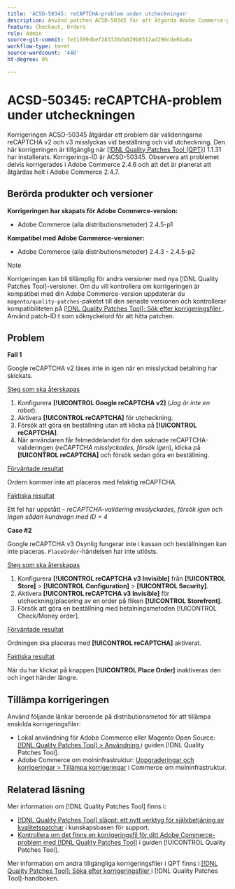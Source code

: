 ```yaml
---
title: 'ACSD-50345: reCAPTCHA-problem under utcheckningen'
description: Använd patchen ACSD-50345 för att åtgärda Adobe Commerce-problemet där reCAPTCHA v2- och v3-valideringarna misslyckas vid beställningar och vid utcheckningen.
feature: Checkout, Orders
role: Admin
source-git-commit: fe11599dbef283326db029b0312ad290cde0ba0a
workflow-type: tm+mt
source-wordcount: '448'
ht-degree: 0%

---
```


# ACSD-50345: reCAPTCHA-problem under utcheckningen

Korrigeringen ACSD-50345 åtgärdar ett problem där valideringarna reCAPTCHA v2 och v3 misslyckas vid beställning och vid utcheckning. Den här korrigeringen är tillgänglig när [[!DNL Quality Patches Tool (QPT)]](https://experienceleague.adobe.com/en/docs/commerce-knowledge-base/kb/announcements/commerce-announcements/magento-quality-patches-released-new-tool-to-self-serve-quality-patches) 1.1.31 har installerats. Korrigerings-ID är ACSD-50345. Observera att problemet delvis korrigerades i Adobe Commerce 2.4.6 och att det är planerat att åtgärdas helt i Adobe Commerce 2.4.7.

## Berörda produkter och versioner

**Korrigeringen har skapats för Adobe Commerce-version:**

* Adobe Commerce (alla distributionsmetoder) 2.4.5-p1

**Kompatibel med Adobe Commerce-versioner:**

* Adobe Commerce (alla distributionsmetoder) 2.4.3 - 2.4.5-p2

>[!NOTE]
>
>Korrigeringen kan bli tillämplig för andra versioner med nya [!DNL Quality Patches Tool]-versioner. Om du vill kontrollera om korrigeringen är kompatibel med din Adobe Commerce-version uppdaterar du `magento/quality-patches`-paketet till den senaste versionen och kontrollerar kompatibiliteten på [[!DNL Quality Patches Tool]: Sök efter korrigeringsfiler ](https://experienceleague.adobe.com/tools/commerce-quality-patches/index.html). Använd patch-ID:t som söknyckelord för att hitta patchen.

## Problem

**Fall 1**

Google reCAPTCHA v2 läses inte in igen när en misslyckad betalning har skickats.

<u>Steg som ska återskapas</u>

1. Konfigurera **[!UICONTROL Google reCAPTCHA v2]** (*Jag är inte en robot*).
1. Aktivera **[!UICONTROL reCAPTCHA]** för utcheckning.
1. Försök att göra en beställning utan att klicka på **[!UICONTROL reCAPTCHA]**.
1. När användaren får felmeddelandet för den saknade reCAPTCHA-valideringen (*reCAPTCHA misslyckades, försök igen*), klicka på **[!UICONTROL reCAPTCHA]** och försök sedan göra en beställning.

<u>Förväntade resultat</u>

Ordern kommer inte att placeras med felaktig reCAPTCHA.

<u>Faktiska resultat</u>

Ett fel har uppstått - *reCAPTCHA-validering misslyckades, försök igen* och *Ingen sådan kundvagn med ID = 4*

**Case #2**

Google reCAPTCHA v3 Osynlig fungerar inte i kassan och beställningen kan inte placeras. `PlaceOrder`-händelsen har inte utlösts.

<u>Steg som ska återskapas</u>

1. Konfigurera **[!UICONTROL reCAPTCHA v3 Invisible]** från **[!UICONTROL Store]** > **[!UICONTROL Configuration]** > **[!UICONTROL Security]**.
1. Aktivera **[!UICONTROL reCAPTCHA v3 Invisible]** för utcheckning/placering av en order på fliken **[!UICONTROL Storefront]**.
1. Försök att göra en beställning med betalningsmetoden [!UICONTROL Check/Money order].

<u>Förväntade resultat</u>

Ordningen ska placeras med **[!UICONTROL reCAPTCHA]** aktiverat.

<u>Faktiska resultat</u>

När du har klickat på knappen **[!UICONTROL Place Order]** inaktiveras den och inget händer längre.

## Tillämpa korrigeringen

Använd följande länkar beroende på distributionsmetod för att tillämpa enskilda korrigeringsfiler:

* Lokal användning för Adobe Commerce eller Magento Open Source: [[!DNL Quality Patches Tool] > Användning ](/help/tools/quality-patches-tool/usage.md) i guiden [!DNL Quality Patches Tool].
* Adobe Commerce om molninfrastruktur: [Uppgraderingar och korrigeringar > Tillämpa korrigeringar](https://experienceleague.adobe.com/docs/commerce-cloud-service/user-guide/develop/upgrade/apply-patches.html) i Commerce om molninfrastruktur.

## Relaterad läsning

Mer information om [!DNL Quality Patches Tool] finns i:

* [[!DNL Quality Patches Tool] släppt: ett nytt verktyg för självbetjäning av kvalitetspatchar](https://experienceleague.adobe.com/en/docs/commerce-knowledge-base/kb/announcements/commerce-announcements/magento-quality-patches-released-new-tool-to-self-serve-quality-patches) i kunskapsbasen för support.
* [Kontrollera om det finns en korrigeringsfil för ditt Adobe Commerce-problem med  [!DNL Quality Patches Tool]](/help/tools/quality-patches-tool/patches-available-in-qpt/check-patch-for-magento-issue-with-magento-quality-patches.md) i guiden [!UICONTROL Quality Patches Tool].


Mer information om andra tillgängliga korrigeringsfiler i QPT finns i [[!DNL Quality Patches Tool]: Söka efter korrigeringsfiler ](https://experienceleague.adobe.com/tools/commerce-quality-patches/index.html) i [!DNL Quality Patches Tool]-handboken.
